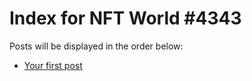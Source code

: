 # Index for NFT World #4343
Posts will be displayed in the order below:

- [Your first post](./001-first.md)

